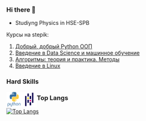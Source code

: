 ### Hi there 👋

* Studiyng Physics in HSE-SPB

Курсы на stepik:
1) [Добрый, добрый Python ООП](https://stepik.org/course/116336)
2) [Введение в Data Science и машинное обучение](https://stepik.org/course/4852)
3) [Алгоритмы: теория и практика. Методы](https://stepik.org/course/217)
4) [Введение в Linux](https://stepik.org/course/73)


### Hard Skills
<img align="left" alt="Python" width="40px" src="https://github.com/devicons/devicon/blob/master/icons/python/python-original-wordmark.svg" /> 
<img align="left" alt="Pandas" width="40px" src="https://github.com/devicons/devicon/blob/master/icons/pandas/pandas-original.svg">  
  
  
### Top Langs
[![Top Langs](https://github-readme-stats.vercel.app/api/top-langs/?username=stepanskiba&layout=compact)](https://github.com/stepanskiba/github-readme-stats)
